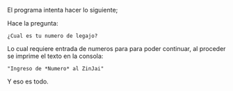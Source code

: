 El programa intenta hacer lo siguiente;

Hace la pregunta: 

	¿Cual es tu numero de legajo?

Lo cual requiere entrada de numeros para para poder continuar, al proceder se imprime el texto en la consola: 

	"Ingreso de *Numero* al ZinJai"
	
Y eso es todo.
